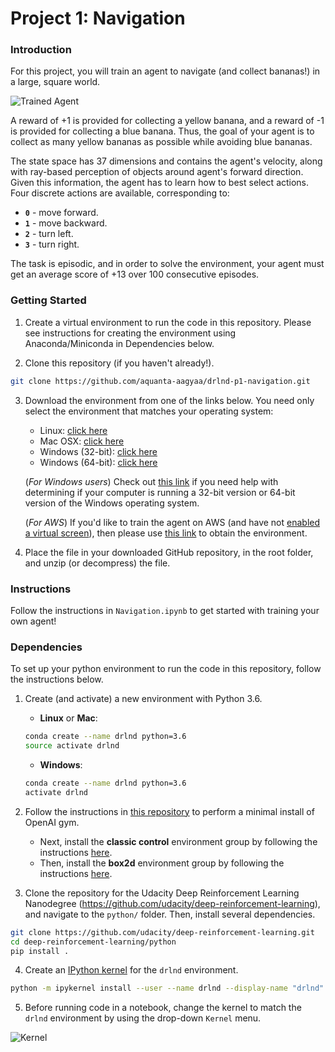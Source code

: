 [//]: # 'Image References'
[image1]: https://user-images.githubusercontent.com/10624937/42135619-d90f2f28-7d12-11e8-8823-82b970a54d7e.gif 'Trained Agent'
[image2]: https://user-images.githubusercontent.com/10624937/42386929-76f671f0-8106-11e8-9376-f17da2ae852e.png 'Kernel'

# Project 1: Navigation

### Introduction

For this project, you will train an agent to navigate (and collect bananas!) in a large, square world.

![Trained Agent][image1]

A reward of +1 is provided for collecting a yellow banana, and a reward of -1 is provided for collecting a blue banana. Thus, the goal of your agent is to collect as many yellow bananas as possible while avoiding blue bananas.

The state space has 37 dimensions and contains the agent's velocity, along with ray-based perception of objects around agent's forward direction. Given this information, the agent has to learn how to best select actions. Four discrete actions are available, corresponding to:

-   **`0`** - move forward.
-   **`1`** - move backward.
-   **`2`** - turn left.
-   **`3`** - turn right.

The task is episodic, and in order to solve the environment, your agent must get an average score of +13 over 100 consecutive episodes.

### Getting Started

1. Create a virtual environment to run the code in this repository. Please see instructions for creating the environment using Anaconda/Miniconda in Dependencies below.

2. Clone this repository (if you haven't already!).

```bash
git clone https://github.com/aquanta-aagyaa/drlnd-p1-navigation.git
```

3. Download the environment from one of the links below. You need only select the environment that matches your operating system:

    - Linux: [click here](https://s3-us-west-1.amazonaws.com/udacity-drlnd/P1/Banana/Banana_Linux.zip)
    - Mac OSX: [click here](https://s3-us-west-1.amazonaws.com/udacity-drlnd/P1/Banana/Banana.app.zip)
    - Windows (32-bit): [click here](https://s3-us-west-1.amazonaws.com/udacity-drlnd/P1/Banana/Banana_Windows_x86.zip)
    - Windows (64-bit): [click here](https://s3-us-west-1.amazonaws.com/udacity-drlnd/P1/Banana/Banana_Windows_x86_64.zip)

    (_For Windows users_) Check out [this link](https://support.microsoft.com/en-us/help/827218/how-to-determine-whether-a-computer-is-running-a-32-bit-version-or-64) if you need help with determining if your computer is running a 32-bit version or 64-bit version of the Windows operating system.

    (_For AWS_) If you'd like to train the agent on AWS (and have not [enabled a virtual screen](https://github.com/Unity-Technologies/ml-agents/blob/master/docs/Training-on-Amazon-Web-Service.md)), then please use [this link](https://s3-us-west-1.amazonaws.com/udacity-drlnd/P1/Banana/Banana_Linux_NoVis.zip) to obtain the environment.

4. Place the file in your downloaded GitHub repository, in the root folder, and unzip (or decompress) the file.

### Instructions

Follow the instructions in `Navigation.ipynb` to get started with training your own agent!

### Dependencies

To set up your python environment to run the code in this repository, follow the instructions below.

1. Create (and activate) a new environment with Python 3.6.

    - **Linux** or **Mac**:

    ```bash
    conda create --name drlnd python=3.6
    source activate drlnd
    ```

    - **Windows**:

    ```bash
    conda create --name drlnd python=3.6
    activate drlnd
    ```

2. Follow the instructions in [this repository](https://github.com/openai/gym) to perform a minimal install of OpenAI gym.
    - Next, install the **classic control** environment group by following the instructions [here](https://github.com/openai/gym#classic-control).
    - Then, install the **box2d** environment group by following the instructions [here](https://github.com/openai/gym#box2d).
3. Clone the repository for the Udacity Deep Reinforcement Learning Nanodegree (https://github.com/udacity/deep-reinforcement-learning), and navigate to the `python/` folder. Then, install several dependencies.

```bash
git clone https://github.com/udacity/deep-reinforcement-learning.git
cd deep-reinforcement-learning/python
pip install .
```

4. Create an [IPython kernel](http://ipython.readthedocs.io/en/stable/install/kernel_install.html) for the `drlnd` environment.

```bash
python -m ipykernel install --user --name drlnd --display-name "drlnd"
```

5. Before running code in a notebook, change the kernel to match the `drlnd` environment by using the drop-down `Kernel` menu.

![Kernel][image2]
